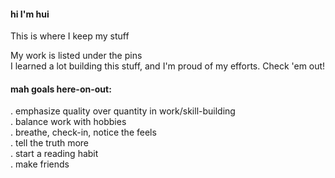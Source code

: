 #### hi I'm hui
This is where I keep my stuff

My work is listed under the pins<br>
I learned a lot building this stuff, and I'm proud of my efforts. Check 'em out!

#### mah goals here-on-out: 
. emphasize quality over quantity in work/skill-building
<br>. balance work with hobbies
<br>. breathe, check-in, notice the feels
<br>. tell the truth more
<br>. start a reading habit
<br>. make friends
